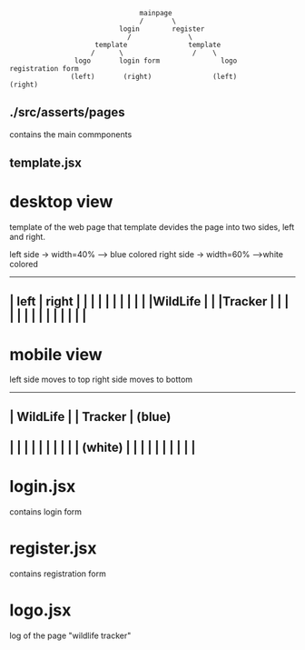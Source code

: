 
									mainpage
							    	/		\
							   login		register
						         /				\
						 template				template
						/	   \				 /    \
					logo       login form			    logo     registration form
				   (left)		(right)        		  (left)		(right)		



## ./src/asserts/pages

contains the main commponents 


## template.jsx

# desktop view									

template of the web page
that template devides the page into two sides, left and right.

left side -> width=40% --> blue colored
right side -> width=60% -->white colored


------------------------
| left 	  |	right   |
|	  |		|
|	  |		|
|	  |		|
|WildLife |		|
|Tracker  |		|
|         |		|
|         |		|
|         |		|
|         |		|
------------------------

# mobile view

left side moves to top
right side moves to bottom

-------------------------
|	WildLife	| 
|	Tracker		| (blue)
-------------------------
|			|
|			|
|			|
|			|
|			| (white)
|			|
|			|
|			|
|			|
|			|
--------------------------



# login.jsx 

contains login form


# register.jsx

contains registration form


# logo.jsx

log of the page "wildlife tracker"

